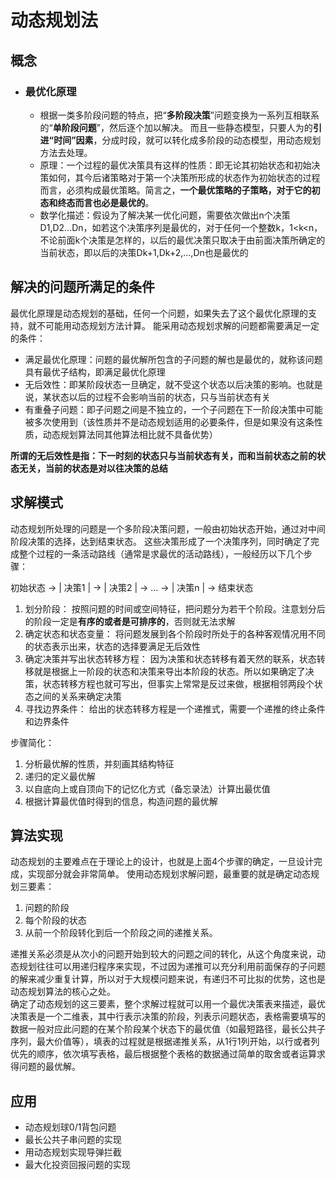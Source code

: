 # 动态规划法

## 概念
- ### 最优化原理
  - 根据一类多阶段问题的特点，把“**多阶段决策**”问题变换为一系列互相联系的“**单阶段问题**”，然后逐个加以解决。
    而且一些静态模型，只要人为的**引进“时间”因素**，分成时段，就可以转化成多阶段的动态模型，用动态规划方法去处理。
  - 原理：一个过程的最优决策具有这样的性质：即无论其初始状态和初始决策如何，其今后诸策略对于第一个决策所形成的状态作为初始状态的过程而言，必须构成最优策略。简言之，**一个最优策略的子策略，对于它的初态和终态而言也必是最优的**。
  - 数学化描述：假设为了解决某一优化问题，需要依次做出n个决策D1,D2...Dn，如若这个决策序列是最优的，对于任何一个整数k，1<k<n，不论前面k个决策是怎样的，以后的最优决策只取决于由前面决策所确定的当前状态，即以后的决策Dk+1,Dk+2,...,Dn也是最优的

## 解决的问题所满足的条件
最优化原理是动态规划的基础，任何一个问题，如果失去了这个最优化原理的支持，就不可能用动态规划方法计算。
能采用动态规划求解的问题都需要满足一定的条件：
- 满足最优化原理：问题的最优解所包含的子问题的解也是最优的，就称该问题具有最优子结构，即满足最优化原理
- 无后效性：即某阶段状态一旦确定，就不受这个状态以后决策的影响。也就是说，某状态以后的过程不会影响当前的状态，只与当前状态有关
- 有重叠子问题：即子问题之间是不独立的，一个子问题在下一阶段决策中可能被多次使用到（该性质并不是动态规划适用的必要条件，但是如果没有这条性质，动态规划算法同其他算法相比就不具备优势）


**所谓的无后效性是指：下一时刻的状态只与当前状态有关，而和当前状态之前的状态无关，当前的状态是对以往决策的总结**

## 求解模式

动态规划所处理的问题是一个多阶段决策问题，一般由初始状态开始，通过对中间阶段决策的选择，达到结束状态。
这些决策形成了一个决策序列，同时确定了完成整个过程的一条活动路线（通常是求最优的活动路线），一般经历以下几个步骤：

初始状态 -> | 决策1 | -> | 决策2 | ->  ...  -> | 决策n | -> 结束状态

1. 划分阶段： 按照问题的时间或空间特征，把问题分为若干个阶段。注意划分后的阶段一定是**有序的或者是可排序的**，否则就无法求解
2. 确定状态和状态变量： 将问题发展到各个阶段时所处于的各种客观情况用不同的状态表示出来，状态的选择要满足无后效性 
3. 确定决策并写出状态转移方程： 因为决策和状态转移有着天然的联系，状态转移就是根据上一阶段的状态和决策来导出本阶段的状态。所以如果确定了决策，状态转移方程也就可写出，但事实上常常是反过来做，根据相邻两段个状态之间的关系来确定决策
4. 寻找边界条件： 给出的状态转移方程是一个递推式，需要一个递推的终止条件和边界条件

步骤简化：
1. 分析最优解的性质，并刻画其结构特征
2. 递归的定义最优解
3. 以自底向上或自顶向下的记忆化方式（备忘录法）计算出最优值
4. 根据计算最优值时得到的信息，构造问题的最优解

## 算法实现
动态规划的主要难点在于理论上的设计，也就是上面4个步骤的确定，一旦设计完成，实现部分就会非常简单。
使用动态规划求解问题，最重要的就是确定动态规划三要素：
1. 问题的阶段 
2. 每个阶段的状态
3. 从前一个阶段转化到后一个阶段之间的递推关系。


递推关系必须是从次小的问题开始到较大的问题之间的转化，从这个角度来说，动态规划往往可以用递归程序来实现，不过因为递推可以充分利用前面保存的子问题的解来减少重复计算，所以对于大规模问题来说，有递归不可比拟的优势，这也是动态规划算法的核心之处。<br/>
确定了动态规划的这三要素，整个求解过程就可以用一个最优决策表来描述，最优决策表是一个二维表，其中行表示决策的阶段，列表示问题状态，表格需要填写的数据一般对应此问题的在某个阶段某个状态下的最优值（如最短路径，最长公共子序列，最大价值等），填表的过程就是根据递推关系，从1行1列开始，以行或者列优先的顺序，依次填写表格，最后根据整个表格的数据通过简单的取舍或者运算求得问题的最优解。




## 应用
- 动态规划球0/1背包问题
- 最长公共子串问题的实现
- 用动态规划实现导弹拦截
- 最大化投资回报问题的实现